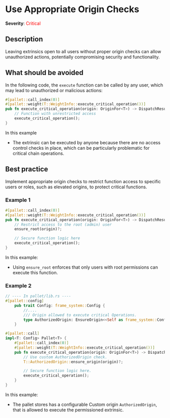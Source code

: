 # Use Appropriate Origin Checks

**Severity**: <span style="color:red;">Critical</span>

## Description

Leaving extrinsics open to all users without proper origin checks can allow unauthorized actions, potentially
compromising security and functionality.

## What should be avoided

In the following code, the `execute` function can be called by any user, which may lead to unauthorized or malicious
actions:

```rust
#[pallet::call_index(0)]
#[pallet::weight(T::WeightInfo::execute_critical_operation())]
pub fn execute_critical_operation(origin: OriginFor<T>) -> DispatchResult {
    // Function with unrestricted access
    execute_critical_operation();
}
```

In this example

- The extrinsic can be executed by anyone because there are no access control checks in place, which can be particularly problematic for critical chain operations.

## Best practice

Implement appropriate origin checks to restrict function access to specific users or roles, such as elevated origins, to
protect critical functions.

### Example 1

```rust
#[pallet::call_index(0)]
#[pallet::weight(T::WeightInfo::execute_critical_operation())]
pub fn execute_critical_operation(origin: OriginFor<T>) -> DispatchResult {
    // Restrict access to the root (admin) user
    ensure_root(origin)?;

    // Secure function logic here
    execute_critical_operation();
}
```

In this example:

- Using `ensure_root` enforces that only users with root permissions can execute this function.

### Example 2

```rust
// ---- In pallet/lib.rs ----
#[pallet::config]
	pub trait Config: frame_system::Config {
        //....
        /// Origin allowed to execute critical Operations.
		type AuthorizedOrigin: EnsureOrigin<<Self as frame_system::Config>::RuntimeOrigin>;
    }

#[pallet::call]
impl<T: Config> Pallet<T> {
    #[pallet::call_index(0)]
    #[pallet::weight(T::WeightInfo::execute_critical_operation())]
    pub fn execute_critical_operation(origin: OriginFor<T>) -> DispatchResult {
        // Use custom AuthorizedOrigin check.
        T::AuthorizedOrigin::ensure_origin(origin)?;

        // Secure function logic here.
        execute_critical_operation();
    }
}
```

In this example:

- The pallet stores has a configurable Custom origin `AuthorizedOrigin`, that is allowed to execute the permissioned extrinsic.
